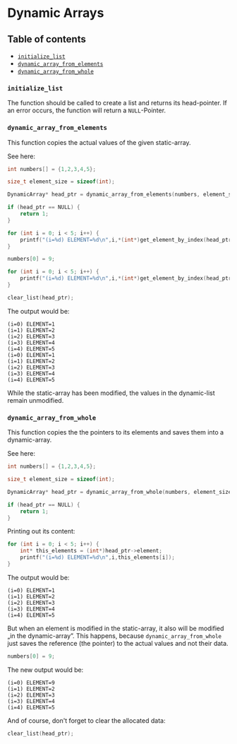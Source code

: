 <h1>Dynamic Arrays</h1>


<h2>Table of contents</h2>

- [`initialize_list`](#initialize_list)
- [`dynamic_array_from_elements`](#dynamic_array_from_elements)
- [`dynamic_array_from_whole`](#dynamic_array_from_whole)


### `initialize_list`

The function should be called to create a list and returns its head-pointer. If an error occurs, the function will return a `NULL`-Pointer.


### `dynamic_array_from_elements`

This function copies the actual values of the given static-array.


See here:

```C
int numbers[] = {1,2,3,4,5};

size_t element_size = sizeof(int);

DynamicArray* head_ptr = dynamic_array_from_elements(numbers, element_size, sizeof(numbers) / element_size);

if (head_ptr == NULL) {
    return 1;
}

for (int i = 0; i < 5; i++) {
    printf("(i=%d) ELEMENT=%d\n",i,*(int*)get_element_by_index(head_ptr,i));
}

numbers[0] = 9;

for (int i = 0; i < 5; i++) {
    printf("(i=%d) ELEMENT=%d\n",i,*(int*)get_element_by_index(head_ptr,i));
}

clear_list(head_ptr);
```

The output would be:

```
(i=0) ELEMENT=1
(i=1) ELEMENT=2
(i=2) ELEMENT=3
(i=3) ELEMENT=4
(i=4) ELEMENT=5
(i=0) ELEMENT=1
(i=1) ELEMENT=2
(i=2) ELEMENT=3
(i=3) ELEMENT=4
(i=4) ELEMENT=5
```

While the static-array has been modified, the values in the dynamic-list remain unmodified.


### `dynamic_array_from_whole`

This function copies the the pointers to its elements and saves them into a dynamic-array.

See here: 

```C
int numbers[] = {1,2,3,4,5};

size_t element_size = sizeof(int);

DynamicArray* head_ptr = dynamic_array_from_whole(numbers, element_size, sizeof(numbers) / element_size);

if (head_ptr == NULL) {
    return 1;
}
```

Printing out its content:

```C
for (int i = 0; i < 5; i++) {
    int* this_elements = (int*)head_ptr->element;
    printf("(i=%d) ELEMENT=%d\n",i,this_elements[i]);
}
```

The output would be:

```
(i=0) ELEMENT=1
(i=1) ELEMENT=2
(i=2) ELEMENT=3
(i=3) ELEMENT=4
(i=4) ELEMENT=5
```

But when an element is modified in the static-array, it also will be modified „in the dynamic-array”. This happens, because `dynamic_array_from_whole` just saves the reference (the pointer) to the actual values and not their data.

```C
numbers[0] = 9;
```

The new output would be: 

```
(i=0) ELEMENT=9
(i=1) ELEMENT=2
(i=2) ELEMENT=3
(i=3) ELEMENT=4
(i=4) ELEMENT=5
```

And of course, don't forget to clear the allocated data:

```C
clear_list(head_ptr);
```
